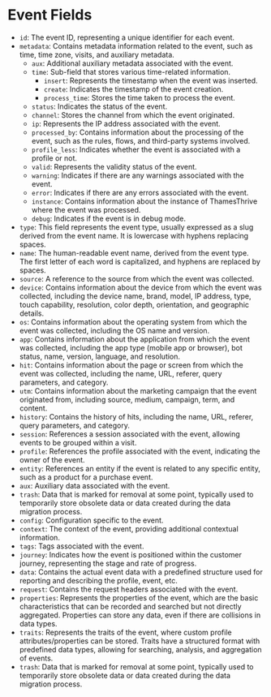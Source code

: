 # Event Fields

- `id`: The event ID, representing a unique identifier for each event.
- `metadata`: Contains metadata information related to the event, such as time, time zone, visits, and auxiliary
  metadata.
    - `aux`: Additional auxiliary metadata associated with the event.
    - `time`: Sub-field that stores various time-related information.
        - `insert`: Represents the timestamp when the event was inserted.
        - `create`: Indicates the timestamp of the event creation.
        - `process_time`: Stores the time taken to process the event.
    - `status`: Indicates the status of the event.
    - `channel`: Stores the channel from which the event originated.
    - `ip`: Represents the IP address associated with the event.
    - `processed_by`: Contains information about the processing of the event, such as the rules, flows, and third-party
      systems involved.
    - `profile_less`: Indicates whether the event is associated with a profile or not.
    - `valid`: Represents the validity status of the event.
    - `warning`: Indicates if there are any warnings associated with the event.
    - `error`: Indicates if there are any errors associated with the event.
    - `instance`: Contains information about the instance of ThamesThrive where the event was processed.
    - `debug`: Indicates if the event is in debug mode.
- `type`: This field represents the event type, usually expressed as a slug derived from the event name. It is lowercase
  with hyphens replacing spaces.
- `name`: The human-readable event name, derived from the event type. The first letter of each word is capitalized, and
  hyphens are replaced by spaces.
- `source`: A reference to the source from which the event was collected.
- `device`: Contains information about the device from which the event was collected, including the device name, brand,
  model, IP address, type, touch capability, resolution, color depth, orientation, and geographic details.
- `os`: Contains information about the operating system from which the event was collected, including the OS name and
  version.
- `app`: Contains information about the application from which the event was collected, including the app type (mobile
  app or browser), bot status, name, version, language, and resolution.
- `hit`: Contains information about the page or screen from which the event was collected, including the name, URL,
  referer, query parameters, and category.
- `utm`: Contains information about the marketing campaign that the event originated from, including source, medium,
  campaign, term, and content.
- `history`: Contains the history of hits, including the name, URL, referer, query parameters, and category.
- `session`: References a session associated with the event, allowing events to be grouped within a visit.
- `profile`: References the profile associated with the event, indicating the owner of the event.
- `entity`: References an entity if the event is related to any specific entity, such as a product for a purchase event.
- `aux`: Auxiliary data associated with the event.
- `trash`: Data that is marked for removal at some point, typically used to temporarily store obsolete data or data
  created during the data migration process.
- `config`: Configuration specific to the event.
- `context`: The context of the event, providing additional contextual information.
- `tags`: Tags associated with the event.
- `journey`: Indicates how the event is positioned within the customer journey, representing the stage and rate of
  progress.
- `data`: Contains the actual event data with a predefined structure used for reporting and describing the profile,
  event, etc.
- `request`: Contains the request headers associated with the event.
- `properties`: Represents the properties of the event, which are the basic characteristics that can be recorded and
  searched but not directly aggregated. Properties can store any data, even if there are collisions in data types.
- `traits`: Represents the traits of the event, where custom profile attributes/properties can be stored. Traits have a
  structured format with predefined data types, allowing for searching, analysis, and aggregation of events.
- `trash`: Data that is marked for removal at some point, typically used to temporarily store obsolete data or data
  created during the data migration process.

